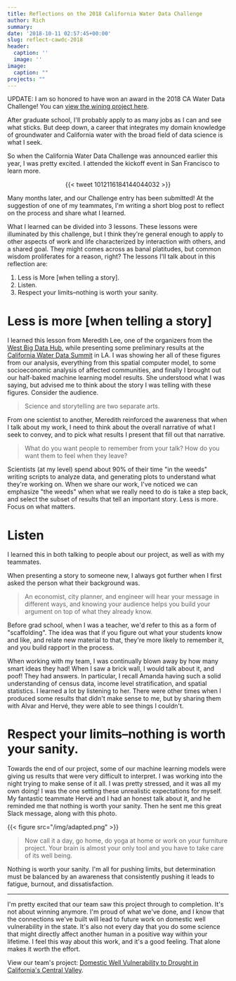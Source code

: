 ```yaml
---
title: Reflections on the 2018 California Water Data Challenge
author: Rich
summary: 
date: '2018-10-11 02:57:45+00:00'
slug: reflect-cawdc-2018
header:
  caption: ''
  image: ''
image: 
  caption: ""
projects: ""
---
```




UPDATE: I am so honored to have won an award in the 2018 CA Water Data Challenge! You can [view the wining project here](/cawdc-2018/index.html).

After graduate school, I'll probably apply to as many jobs as I can and see what sticks. But deep down, a career that integrates my domain knowledge of groundwater and California water with the broad field of data science is what I seek.

So when the California Water Data Challenge was announced earlier this year, I was pretty excited. I attended the kickoff event in San Francisco to learn more.

<center>{{< tweet 1012116184144044032 >}}</center>

Many months later, and our Challenge entry has been submitted! At the suggestion of one of my teammates, I'm writing a short blog post to reflect on the process and share what I learned.

What I learned can be divided into 3 lessons. These lessons were illuminated by this challenge, but I think they're general enough to apply to other aspects of work and life characterized by interaction with others, and a shared goal. They might comes across as banal platitudes, but common wisdom proliferates for a reason, right? The lessons I'll talk about in this reflection are:

1. Less is More [when telling a story].  
2. Listen.  
3. Respect your limits–nothing is worth your sanity.

# Less is more [when telling a story]

I learned this lesson from Meredith Lee, one of the organizers from the [West Big Data Hub](https://westbigdatahub.org/), while presenting some preliminary results at the [California Water Data Summit](https://www.cawaterdatasummit.org/) in LA. I was showing her all of these figures from our analysis, everything from this spatial computer model, to some socioeconomic analysis of affected communities, and finally I brought out our half-baked machine learning model results. She understood what I was saying, but advised me to think about the story I was telling with these figures. Consider the audience.  

> Science and storytelling are two separate arts.

From one scientist to another, Meredith reinforced the awareness that when I talk about my work, I need to think about the overall narrative of what I seek to convey, and to pick what results I present that fill out that narrative.

> What do you want people to remember from your talk? How do you want them to feel when they leave?

Scientists (at my level) spend about 90% of their time "in the weeds" writing scripts to analyze data, and generating plots to understand what they're working on. When we share our work, I've noticed we can emphasize "the weeds" when what we really need to do is take a step back, and select the subset of results that tell an important story. Less is more. Focus on what matters.

# Listen

I learned this in both talking to people about our project, as well as with my teammates.

When presenting a story to someone new, I always got further when I first asked the person what their background was.

> An economist, city planner, and engineer will hear your message in different ways, and knowing your audience helps you build your argument on top of what they already know.

Before grad school, when I was a teacher, we'd refer to this as a form of "scaffolding". The idea was that if you figure out what your students know and like, and relate new material to that, they're more likely to remember it, and you build rapport in the process.

When working with my team, I was continually blown away by how many smart ideas they had! When I saw a brick wall, I would talk about it, and poof! They had answers. In particular, I recall Amanda having such a solid understanding of census data, income level stratification, and spatial statistics. I learned a lot by listening to her. There were other times when I produced some results that didn't make sense to me, but by sharing them with Alvar and Hervé, they were able to see things I couldn't.

# Respect your limits–nothing is worth your sanity.

Towards the end of our project, some of our machine learning models were giving us results that were very difficult to interpret. I was working into the night trying to make sense of it all. I was pretty stressed, and it was all my own doing! I was the one setting these unrealistic expectations for myself. My fantastic teammate Hervé and I had an honest talk about it, and he reminded me that nothing is worth your sanity. Then he sent me this great Slack message, along with this photo.

{{< figure src="/img/adapted.png" >}}

> Now call it a day, go home, do yoga at home or work on your furniture project. Your brain is almost your only tool and you have to take care of its well being.

Nothing is worth your sanity. I'm all for pushing limits, but determination must be balanced by an awareness that consistently pushing it leads to fatigue, burnout, and dissatisfaction.

***  

I'm pretty excited that our team saw this project through to completion. It's not about winning anymore. I'm proud of what we've done, and I know that the connections we've built will lead to future work on domestic well vulnerability in the state. It's also not every day that you do some science that might directly affect another human in a positive way within your lifetime. I feel this way about this work, and it's a good feeling. That alone makes it worth the effort.  

View our team's project: [Domestic Well Vulnerability to Drought in California's Central Valley](/cawdc-2018/index.html).  
